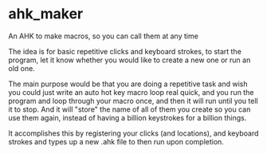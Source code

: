 # ahk_maker
An AHK to make macros, so you can call them at any time

The idea is for basic repetitive clicks and keyboard strokes, to start the program, let it know whether you would like to create a new one or run an old one.

The main purpose would be that you are doing a repetitive task and wish you could just write an auto hot key macro loop real quick, and you run the program and loop through your macro once, and then it will run until you tell it to stop.
And it will "store" the name of all of them you create so you can use them again, instead of having a billion keystrokes for a billion things.

It accomplishes this by registering your clicks (and locations), and keyboard strokes and types up a new .ahk file to then run upon completion.
